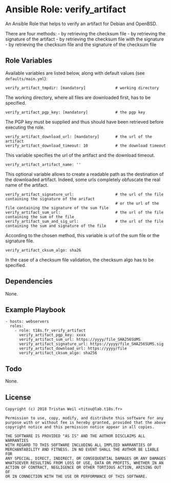 # Ansible Role: verify_artifact

An Ansible Role that helps to verify an artifact for Debian and OpenBSD.

There are four methods:
    - by retrieving the checksum file
    - by retrieving the signature of the artifact
    - by retrieving the checksum file with the signature
    - by retrieving the checksum file and the signature of the checksum file

## Role Variables

Available variables are listed below, along with default values (see `defaults/main.yml`):

    verify_artifact_tmpdir: [mandatory]             # working directory
    
The working directory, where all files are downloaded first, has to be specified.
    
    verify_artifact_pgp_key: [mandatory]            # the pgp key

The PGP key must be supplied and thus should have been retrieved before executing the role.
    
    verify_artifact_download_url: [mandatory]       # the url of the artifact
    verify_artifact_download_timeout: 10            # the download timeout
    
This variable specifies the url of the artifact and the download timeout.
    
    verify_artifact_artifact_name: ''

This optional variable allows to create a readable path as the destination of the downloaded artifact.
Indeed, some urls completely obfuscate the real name of the artifact.

    verify_artifact_signature_url:                  # the url of the file containing the signature of the arifact
                                                    # or the url of the file containing the signature of the sum file
    verify_artifact_sum_url:                        # the url of the file containing the sum of the file
    verify_artifact_sum_and_sig_url:                # the url of the file containing the sum and signature of the file

According to the chosen method, this variable is url of the sum file or the signature file.
    
    verify_artifact_cksum_algo: sha26

In the case of a checksum file validation, the checksum algo has to be specified.

## Dependencies

None.

## Example Playbook

    - hosts: webservers
      roles:
        - role: t18s.fr_verify_artifact
          verify_artifact_pgp_key: xxxx
          verify_artifact_sum_url: https://yyyy/file_SHA256SUMS
          verify_artifact_signature_url: https://yyyy/file_SHA256SUMS.sig
          verify_artifact_download_url: https://yyyy/file
          verify_artifact_cksum_algo: sha256
          
## Todo

None.

## License

```
Copyright (c) 2018 Tristan Weil <titou@lab.t18s.fr>

Permission to use, copy, modify, and distribute this software for any
purpose with or without fee is hereby granted, provided that the above
copyright notice and this permission notice appear in all copies.

THE SOFTWARE IS PROVIDED "AS IS" AND THE AUTHOR DISCLAIMS ALL WARRANTIES
WITH REGARD TO THIS SOFTWARE INCLUDING ALL IMPLIED WARRANTIES OF
MERCHANTABILITY AND FITNESS. IN NO EVENT SHALL THE AUTHOR BE LIABLE FOR
ANY SPECIAL, DIRECT, INDIRECT, OR CONSEQUENTIAL DAMAGES OR ANY DAMAGES
WHATSOEVER RESULTING FROM LOSS OF USE, DATA OR PROFITS, WHETHER IN AN
ACTION OF CONTRACT, NEGLIGENCE OR OTHER TORTIOUS ACTION, ARISING OUT OF
OR IN CONNECTION WITH THE USE OR PERFORMANCE OF THIS SOFTWARE.
```
